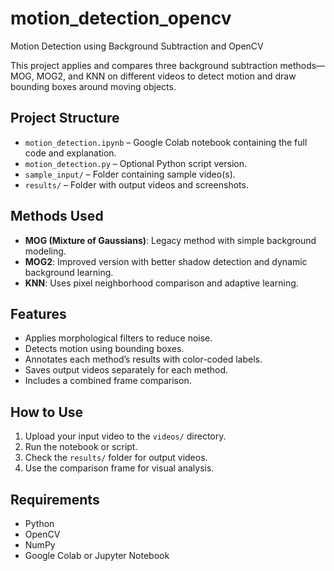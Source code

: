 # motion_detection_opencv
Motion Detection using Background Subtraction and OpenCV


This project applies and compares three background subtraction methods—MOG, MOG2, and KNN on different videos to detect motion and draw bounding boxes around moving objects.

##  Project Structure

- `motion_detection.ipynb` – Google Colab notebook containing the full code and explanation.
- `motion_detection.py` – Optional Python script version.
- `sample_input/` – Folder containing sample video(s).
- `results/` – Folder with output videos and screenshots.

## Methods Used

- **MOG (Mixture of Gaussians)**: Legacy method with simple background modeling.
- **MOG2**: Improved version with better shadow detection and dynamic background learning.
- **KNN**: Uses pixel neighborhood comparison and adaptive learning.

## Features

- Applies morphological filters to reduce noise.
- Detects motion using bounding boxes.
- Annotates each method’s results with color-coded labels.
- Saves output videos separately for each method.
- Includes a combined frame comparison.

## How to Use

1. Upload your input video to the `videos/` directory.
2. Run the notebook or script.
3. Check the `results/` folder for output videos.
4. Use the comparison frame for visual analysis.


## Requirements

- Python
- OpenCV
- NumPy
- Google Colab or Jupyter Notebook
